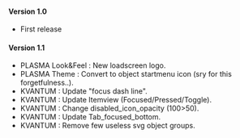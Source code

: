 #### Version 1.0
- First release

#### Version 1.1
- PLASMA Look&Feel : New loadscreen logo.
- PLASMA Theme : Convert to object startmenu icon (sry for this forgetfulness..).
- KVANTUM : Update "focus dash line".
- KVANTUM : Update Itemview (Focused/Pressed/Toggle).
- KVANTUM : Change disabled_icon_opacity (100>50).
- KVANTUM : Update Tab_focused_bottom.
- KVANTUM : Remove few useless svg object groups.
